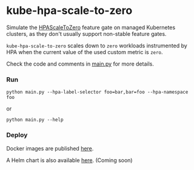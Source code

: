 # kube-hpa-scale-to-zero

Simulate the [HPAScaleToZero](https://kubernetes.io/docs/reference/command-line-tools-reference/feature-gates/) feature gate on managed Kubernetes clusters,
as they don't usually support non-stable feature gates.

`kube-hpa-scale-to-zero` scales down to `zero` workloads instrumented by HPA when the current
value of the used custom metric is `zero`.

Check the code and comments in [main.py](./main.py) for more details.

### Run

`python main.py --hpa-label-selector foo=bar,bar=foo --hpa-namespace foo`

or

`python main.py --help`

### Deploy

Docker images are published [here](https://hub.docker.com/r/machine424/kube-hpa-scale-to-zero).

A Helm chart is also available [here](). (Coming soon)